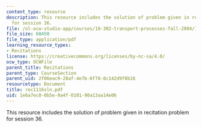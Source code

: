 ```yaml
---
content_type: resource
description: This resource includes the solution of problem given in recitation problem
  for session 36.
file: /ol-ocw-studio-app/courses/10-302-transport-processes-fall-2004/1e6a7ec00b5e9a4f010190a13aa14e06_rec1116sln.pdf
file_size: 60450
file_type: application/pdf
learning_resource_types:
- Recitations
license: https://creativecommons.org/licenses/by-nc-sa/4.0/
ocw_type: OCWFile
parent_title: Recitations
parent_type: CourseSection
parent_uid: 2f06eac9-28af-4e7b-6f78-8c142d9f8b16
resourcetype: Document
title: rec1116sln.pdf
uid: 1e6a7ec0-0b5e-9a4f-0101-90a13aa14e06
---
```

This resource includes the solution of problem given in recitation problem for session 36.